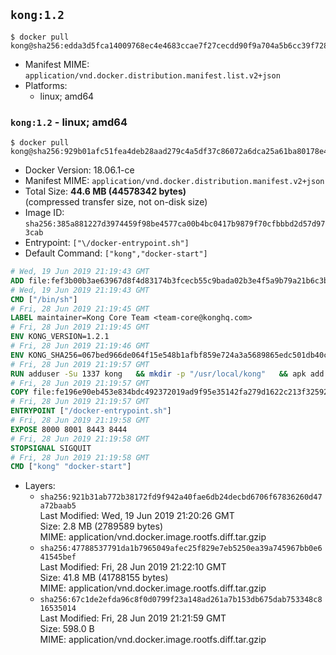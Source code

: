 ## `kong:1.2`

```console
$ docker pull kong@sha256:edda3d5fca14009768ec4e4683ccae7f27cecdd90f9a704a5b6cc39f72832e81
```

-	Manifest MIME: `application/vnd.docker.distribution.manifest.list.v2+json`
-	Platforms:
	-	linux; amd64

### `kong:1.2` - linux; amd64

```console
$ docker pull kong@sha256:929b01afc51fea4deb28aad279c4a5df37c86072a6dca25a61ba80178e4aaeb3
```

-	Docker Version: 18.06.1-ce
-	Manifest MIME: `application/vnd.docker.distribution.manifest.v2+json`
-	Total Size: **44.6 MB (44578342 bytes)**  
	(compressed transfer size, not on-disk size)
-	Image ID: `sha256:385a881227d3974459f98be4577ca00b4bc0417b9879f70cfbbbd2d57d973cab`
-	Entrypoint: `["\/docker-entrypoint.sh"]`
-	Default Command: `["kong","docker-start"]`

```dockerfile
# Wed, 19 Jun 2019 21:19:43 GMT
ADD file:fef3b00b3ae63967d8f4d83174b3fcecb55c9bada02b3e4f5a9b79a21b6c3bb3 in / 
# Wed, 19 Jun 2019 21:19:43 GMT
CMD ["/bin/sh"]
# Fri, 28 Jun 2019 21:19:45 GMT
LABEL maintainer=Kong Core Team <team-core@konghq.com>
# Fri, 28 Jun 2019 21:19:45 GMT
ENV KONG_VERSION=1.2.1
# Fri, 28 Jun 2019 21:19:46 GMT
ENV KONG_SHA256=067bed966de064f15e548b1afbf859e724a3a5689865edc501db40cf61a7044c
# Fri, 28 Jun 2019 21:19:57 GMT
RUN adduser -Su 1337 kong 	&& mkdir -p "/usr/local/kong" 	&& apk add --no-cache --virtual .build-deps wget tar ca-certificates 	&& apk add --no-cache libgcc openssl pcre perl tzdata curl libcap su-exec zip 	&& wget -O kong.tar.gz "https://bintray.com/kong/kong-alpine-tar/download_file?file_path=kong-$KONG_VERSION.apk.tar.gz" 	&& echo "$KONG_SHA256 *kong.tar.gz" | sha256sum -c - 	&& tar -xzf kong.tar.gz -C /tmp 	&& rm -f kong.tar.gz 	&& cp -R /tmp/usr / 	&& rm -rf /tmp/usr 	&& cp -R /tmp/etc / 	&& rm -rf /tmp/etc 	&& apk del .build-deps 	&& chown -R kong:0 /usr/local/kong 	&& chmod -R g=u /usr/local/kong
# Fri, 28 Jun 2019 21:19:57 GMT
COPY file:fe196e90eb453e834bdc492372019ad9f95e35142fa279d1622c213f32592fe9 in /docker-entrypoint.sh 
# Fri, 28 Jun 2019 21:19:57 GMT
ENTRYPOINT ["/docker-entrypoint.sh"]
# Fri, 28 Jun 2019 21:19:58 GMT
EXPOSE 8000 8001 8443 8444
# Fri, 28 Jun 2019 21:19:58 GMT
STOPSIGNAL SIGQUIT
# Fri, 28 Jun 2019 21:19:58 GMT
CMD ["kong" "docker-start"]
```

-	Layers:
	-	`sha256:921b31ab772b38172fd9f942a40fae6db24decbd6706f67836260d47a72baab5`  
		Last Modified: Wed, 19 Jun 2019 21:20:26 GMT  
		Size: 2.8 MB (2789589 bytes)  
		MIME: application/vnd.docker.image.rootfs.diff.tar.gzip
	-	`sha256:47788537791da1b7965049afec25f829e7eb5250ea39a745967bb0e641545bef`  
		Last Modified: Fri, 28 Jun 2019 21:22:10 GMT  
		Size: 41.8 MB (41788155 bytes)  
		MIME: application/vnd.docker.image.rootfs.diff.tar.gzip
	-	`sha256:67c1de2efda96c8f0d0799f23a148ad261a7b153db675dab753348c816535014`  
		Last Modified: Fri, 28 Jun 2019 21:21:59 GMT  
		Size: 598.0 B  
		MIME: application/vnd.docker.image.rootfs.diff.tar.gzip
